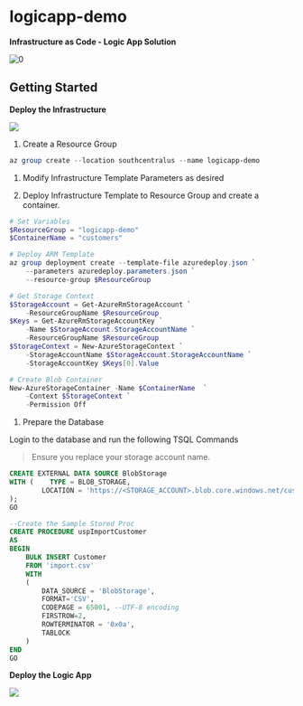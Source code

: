 # logicapp-demo

__Infrastructure as Code - Logic App Solution__

![[0]][0]

## Getting Started


__Deploy the Infrastructure__

<a href="https://portal.azure.com/#create/Microsoft.Template/uri/https%3A%2F%2Fraw.githubusercontent.com%2Fdanielscholl%2Flogicapp-demo%2Fmaster%2Fazuredeploy.json" target="_blank">
    <img src="http://azuredeploy.net/deploybutton.png"/>
</a>

1. Create a Resource Group

```powershell
az group create --location southcentralus --name logicapp-demo
```

1. Modify Infrastructure Template Parameters as desired

1. Deploy Infrastructure Template to Resource Group and create a container.

```powershell
# Set Variables
$ResourceGroup = "logicapp-demo"
$ContainerName = "customers"

# Deploy ARM Template
az group deployment create --template-file azuredeploy.json `
    --parameters azuredeploy.parameters.json `
    --resource-group $ResourceGroup

# Get Storage Context
$StorageAccount = Get-AzureRmStorageAccount `
    -ResourceGroupName $ResourceGroup
$Keys = Get-AzureRmStorageAccountKey `
    -Name $StorageAccount.StorageAccountName `
    -ResourceGroupName $ResourceGroup
$StorageContext = New-AzureStorageContext `
    -StorageAccountName $StorageAccount.StorageAccountName `
    -StorageAccountKey $Keys[0].Value

# Create Blob Container
New-AzureStorageContainer -Name $ContainerName  `
    -Context $StorageContext `
    -Permission Off
```

1. Prepare the Database

Login to the database and run the following TSQL Commands
>Ensure you replace your storage account name.
```sql
CREATE EXTERNAL DATA SOURCE BlobStorage
WITH (    TYPE = BLOB_STORAGE, 
        LOCATION = 'https://<STORAGE_ACCOUNT>.blob.core.windows.net/customers'
);
GO

--Create the Sample Stored Proc
CREATE PROCEDURE uspImportCustomer   
AS   
BEGIN
    BULK INSERT Customer
    FROM 'import.csv'
    WITH 
    (    
        DATA_SOURCE = 'BlobStorage',
        FORMAT='CSV', 
        CODEPAGE = 65001, --UTF-8 encoding
        FIRSTROW=2,
        ROWTERMINATOR = '0x0a',
        TABLOCK
    )
END
GO
```

__Deploy the Logic App__

<a href="https://portal.azure.com/#create/Microsoft.Template/uri/https%3A%2F%2Fraw.githubusercontent.com%2Fdanielscholl%2Flogicapp-demo%2Fmaster%2Flogicapp.json" target="_blank">
    <img src="http://azuredeploy.net/deploybutton.png"/>
</a>




[0]: ./dashboard/architecture.png "Architecture Diagram"